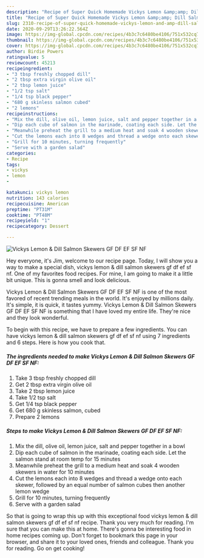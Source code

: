 ```yaml
---
description: "Recipe of Super Quick Homemade Vickys Lemon &amp;amp; Dill Salmon Skewers GF DF EF SF NF"
title: "Recipe of Super Quick Homemade Vickys Lemon &amp;amp; Dill Salmon Skewers GF DF EF SF NF"
slug: 2310-recipe-of-super-quick-homemade-vickys-lemon-and-amp-dill-salmon-skewers-gf-df-ef-sf-nf
date: 2020-09-29T13:26:22.564Z
image: https://img-global.cpcdn.com/recipes/4b3c7c6480be4106/751x532cq70/vickys-lemon-dill-salmon-skewers-gf-df-ef-sf-nf-recipe-main-photo.jpg
thumbnail: https://img-global.cpcdn.com/recipes/4b3c7c6480be4106/751x532cq70/vickys-lemon-dill-salmon-skewers-gf-df-ef-sf-nf-recipe-main-photo.jpg
cover: https://img-global.cpcdn.com/recipes/4b3c7c6480be4106/751x532cq70/vickys-lemon-dill-salmon-skewers-gf-df-ef-sf-nf-recipe-main-photo.jpg
author: Birdie Powers
ratingvalue: 5
reviewcount: 45213
recipeingredient:
- "3 tbsp freshly chopped dill"
- "2 tbsp extra virgin olive oil"
- "2 tbsp lemon juice"
- "1/2 tsp salt"
- "1/4 tsp black pepper"
- "680 g skinless salmon cubed"
- "2 lemons"
recipeinstructions:
- "Mix the dill, olive oil, lemon juice, salt and pepper together in a bowl"
- "Dip each cube of salmon in the marinade, coating each side. Let the salmon stand at room temp for 15 minutes"
- "Meanwhile preheat the grill to a medium heat and soak 4 wooden skewers in water for 10 minutes"
- "Cut the lemons each into 8 wedges and thread a wedge onto each skewer, followed by an equal number of salmon cubes then another lemon wedge"
- "Grill for 10 minutes, turning frequently"
- "Serve with a garden salad"
categories:
- Recipe
tags:
- vickys
- lemon
- 

katakunci: vickys lemon  
nutrition: 143 calories
recipecuisine: American
preptime: "PT31M"
cooktime: "PT48M"
recipeyield: "1"
recipecategory: Dessert

---
```



![Vickys Lemon &amp; Dill Salmon Skewers GF DF EF SF NF](https://img-global.cpcdn.com/recipes/4b3c7c6480be4106/751x532cq70/vickys-lemon-dill-salmon-skewers-gf-df-ef-sf-nf-recipe-main-photo.jpg)

Hey everyone, it's Jim, welcome to our recipe page. Today, I will show you a way to make a special dish, vickys lemon &amp; dill salmon skewers gf df ef sf nf. One of my favorites food recipes. For mine, I am going to make it a little bit unique. This is gonna smell and look delicious.

Vickys Lemon &amp; Dill Salmon Skewers GF DF EF SF NF is one of the most favored of recent trending meals in the world. It's enjoyed by millions daily. It's simple, it is quick, it tastes yummy. Vickys Lemon &amp; Dill Salmon Skewers GF DF EF SF NF is something that I have loved my entire life. They're nice and they look wonderful.




To begin with this recipe, we have to prepare a few ingredients. You can have vickys lemon &amp; dill salmon skewers gf df ef sf nf using 7 ingredients and 6 steps. Here is how you cook that.

<!--inarticleads1-->

##### The ingredients needed to make Vickys Lemon &amp; Dill Salmon Skewers GF DF EF SF NF:

1. Take 3 tbsp freshly chopped dill
1. Get 2 tbsp extra virgin olive oil
1. Take 2 tbsp lemon juice
1. Take 1/2 tsp salt
1. Get 1/4 tsp black pepper
1. Get 680 g skinless salmon, cubed
1. Prepare 2 lemons




<!--inarticleads2-->

##### Steps to make Vickys Lemon &amp; Dill Salmon Skewers GF DF EF SF NF:

1. Mix the dill, olive oil, lemon juice, salt and pepper together in a bowl
1. Dip each cube of salmon in the marinade, coating each side. Let the salmon stand at room temp for 15 minutes
1. Meanwhile preheat the grill to a medium heat and soak 4 wooden skewers in water for 10 minutes
1. Cut the lemons each into 8 wedges and thread a wedge onto each skewer, followed by an equal number of salmon cubes then another lemon wedge
1. Grill for 10 minutes, turning frequently
1. Serve with a garden salad




So that is going to wrap this up with this exceptional food vickys lemon &amp; dill salmon skewers gf df ef sf nf recipe. Thank you very much for reading. I'm sure that you can make this at home. There's gonna be interesting food in home recipes coming up. Don't forget to bookmark this page in your browser, and share it to your loved ones, friends and colleague. Thank you for reading. Go on get cooking!
